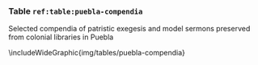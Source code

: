 ### Table `ref:table:puebla-compendia`

Selected compendia of patristic exegesis and model sermons preserved from
colonial libraries in Puebla

\includeWideGraphic{img/tables/puebla-compendia}

